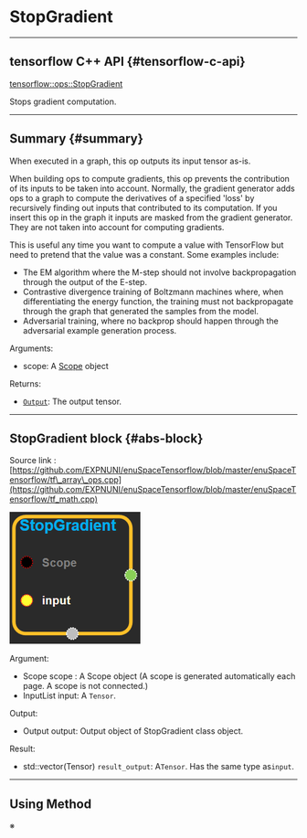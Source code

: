 # StopGradient

---

## tensorflow C++ API {#tensorflow-c-api}

[tensorflow::ops::StopGradient](https://www.tensorflow.org/api_docs/cc/class/tensorflow/ops/stop-gradient.html)

Stops gradient computation.

---

## Summary {#summary}

When executed in a graph, this op outputs its input tensor as-is.

When building ops to compute gradients, this op prevents the contribution of its inputs to be taken into account. Normally, the gradient generator adds ops to a graph to compute the derivatives of a specified 'loss' by recursively finding out inputs that contributed to its computation. If you insert this op in the graph it inputs are masked from the gradient generator. They are not taken into account for computing gradients.

This is useful any time you want to compute a value with TensorFlow but need to pretend that the value was a constant. Some examples include:

* The EM algorithm where the M-step should not involve backpropagation through the output of the E-step.
* Contrastive divergence training of Boltzmann machines where, when differentiating the energy function, the training must not backpropagate through the graph that generated the samples from the model.
* Adversarial training, where no backprop should happen through the adversarial example generation process.

Arguments:

* scope: A [Scope](https://www.tensorflow.org/api_docs/cc/class/tensorflow/scope.html#classtensorflow_1_1_scope) object

Returns:

* [`Output`](https://www.tensorflow.org/api_docs/cc/class/tensorflow/output.html#classtensorflow_1_1_output): The output tensor.

---

## StopGradient block {#abs-block}

Source link :[https://github.com/EXPNUNI/enuSpaceTensorflow/blob/master/enuSpaceTensorflow/tf\_array\_ops.cpp](https://github.com/EXPNUNI/enuSpaceTensorflow/blob/master/enuSpaceTensorflow/tf_math.cpp)

![](/assets/array_ops/stopgradient1.png)

Argument:

* Scope scope : A Scope object \(A scope is generated automatically each page. A scope is not connected.\)
* InputList input: A `Tensor`.

Output:

* Output output: Output object of StopGradient class object.

Result:

* std::vector\(Tensor\) `result_output`: A`Tensor`. Has the same type as`input`.

---

## Using Method

※ 

